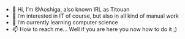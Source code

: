 - 👋 Hi, I’m @Aoshiga, also known IRL as Titouan
- 👀 I’m interested in IT of course, but also in all kind of manual work
- 🌱 I’m currently learning computer science
- 📫 How to reach me... Well if you are here you now how to do it ;)

<!---
Aoshiga/Aoshiga is a ✨ special ✨ repository because its `README.md` (this file) appears on your GitHub profile.
You can click the Preview link to take a look at your changes.
--->

